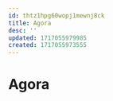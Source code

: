 ```yaml
---
id: thtz1hpg60wopj1mewnj8ck
title: Agora
desc: ''
updated: 1717055979985
created: 1717055973555
---
```


# Agora


